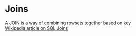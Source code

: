 # Joins

A JOIN is a way of combining rowsets together based on key  
[Wikipedia article on SQL Joins](https://en.wikipedia.org/wiki/Join_%28SQL)


# 



